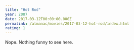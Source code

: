 ```yaml
---
title: "Hot Rod"
year: 2007
date: 2017-03-12T00:00:00.000Z
permalink: /almanac/movies/2017-03-12-hot-rod/index.html
rating: 1
---
```


Nope. Nothing funny to see here.